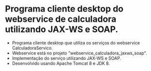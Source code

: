 # Programa cliente desktop do webservice de calculadora utilizando JAX-WS e SOAP.

- Programa cliente desktop que utiliza os serviços do webservice CalculadoraServico.
- Webservice está no projeto "webservice_calculadora_jaxws_soap".
- Implementação do serviço utilizando JAX-WS e SOAP.
- Desenvolvido usando Apache Tomcat 8 e JDK 8.